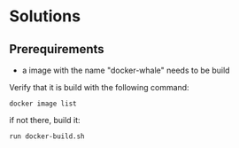 



Solutions
=========

Prerequirements
---------------

- a image with the name "docker-whale" needs to be build

Verify that it is build with the following command:

    docker image list

if not there, build it:

    run docker-build.sh